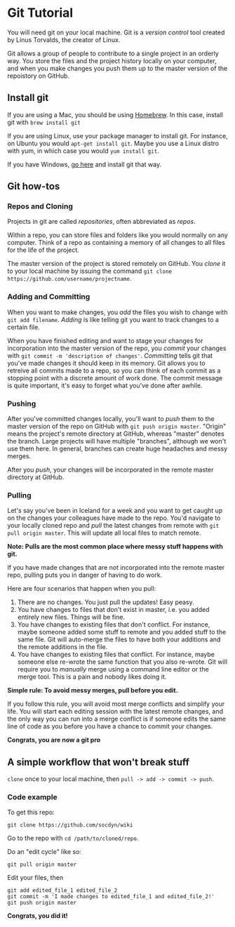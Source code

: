 
# Git Tutorial

You will need git on your local machine. Git is a *version control* tool created by Linus Torvalds, the creator of Linux.

Git allows a group of people to contribute to a single project in an orderly way. You store the files and the project history locally on your computer, and when you make changes you push them up to the master version of the repoistory on GitHub.

## Install git

If you are using a Mac, you should be using [Homebrew](http://brew.sh/). In this case, install git with `brew install git`

If you are using Linux, use your package manager to install git. For instance, on Ubuntu you would `apt-get install git`. Maybe you use a Linux distro with yum, in which case you would `yum install git`.

If you have Windows, [go here](https://git-scm.com/book/en/v2/Getting-Started-Installing-Git) and install git that way.

## Git how-tos

### Repos and Cloning

Projects in git are called *repositories*, often abbreviated as *repos*.

Within a repo, you can store files and folders like you would normally on any computer. Think of a repo as containing a memory of all changes to all files for the life of the project.

The master version of the project is stored remotely on GitHub. You *clone* it to your local machine by issuing the command `git clone https://github.com/username/projectname`.

### Adding and Committing

When you want to make changes, you *add* the files you wish to change with `git add filename`. *Adding* is like telling git you want to track changes to a certain file.

When you have finished editing and want to stage your changes for incorporation into the master version of the repo, you *commit* your changes with `git commit -m 'description of changes'`. *Committing* tells git that you've made changes it should keep in its memory. Git allows you to retreive all commits made to a repo, so you can think of each commit as a stopping point with a discrete amount of work done. The commit message is quite important, it's easy to forget what you've done after awhile.

### Pushing

After you've committed changes locally, you'll want to *push* them to the master version of the repo on GitHub with `git push origin master`. "Origin" means the project's remote directory at GitHub, whereas "master" denotes the branch. Large projects will have multiple "branches", although we won't use them here. In general, branches can create huge headaches and messy merges.

After you *push*, your changes will be incorporated in the remote master directory at GitHub.

### Pulling

Let's say you've been in Iceland for a week and you want to get caught up on the changes your colleagues have made to the repo. You'd navigate to your locally cloned repo and *pull* the latest changes from remote with `git pull origin master`. This will update all local files to match remote.

**Note: Pulls are the most common place where messy stuff happens with git.**

If you have made changes that are not incorporated into the remote master repo, pulling puts you in danger of having to do work.

Here are four scenarios that happen when you pull:

1. There are no changes. You just pull the updates! Easy peasy.
1. You have changes to files that don't exist in master, i.e. you added entirely new files. Things will be fine.
1. You have changes to existing files that don't conflict. For instance, maybe someone added some stuff to remote and you added stuff to the same file. Git will auto-merge the files to have both your additions and the remote additions in the file.
1. You have changes to existing files that conflict. For instance, maybe someone else re-wrote the same function that you also re-wrote. Git will require you to *manually* merge using a command line editor or the merge tool. This is a pain and nobody likes doing it.

**Simple rule: To avoid messy merges, pull before you edit.**

If you follow this rule, you will avoid most merge conflicts and simplify your life. You will start each editing session with the latest remote changes, and the only way you can run into a merge conflict is if someone edits the same line of code as you before you have a chance to commit your changes.

**Congrats, you are now a git pro**

## A simple workflow that won't break stuff

`clone` once to your local machine, then `pull -> add -> commit -> push`.

### Code example

To get this repo:

```
git clone https://github.com/socdyn/wiki
```

Go to the repo with `cd /path/to/cloned/repo`.

Do an "edit cycle" like so:

```
git pull origin master
```

Edit your files, then

```
git add edited_file_1 edited_file_2
git commit -m 'I made changes to edited_file_1 and edited_file_2!'
git push origin master
```

**Congrats, you did it!**